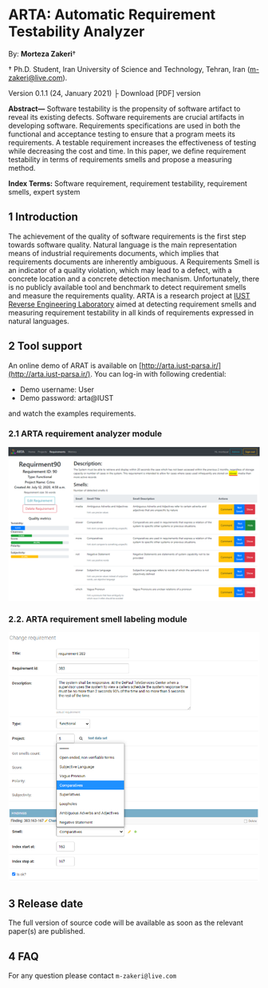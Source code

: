 # ARTA: Automatic Requirement Testability Analyzer

By: **Morteza Zakeri**†

† Ph.D. Student, Iran University of Science and Technology, Tehran, Iran (m-zakeri@live.com).

Version 0.1.1 (24, January 2021) ├ Download [PDF] version


**Abstract—** Software testability is the propensity of software artifact to reveal its existing defects. Software requirements are crucial artifacts in developing software. Requirements specifications are used in both the functional and acceptance testing to ensure that a program meets its requirements. A testable requirement increases the effectiveness of testing while decreasing the cost and time. In this paper, we define requirement testability in terms of requirements smells and propose a measuring method. 
  
**Index Terms:** Software requirement, requirement testability, requirement smells, expert system

## 1 Introduction

The achievement of the quality of software requirements is the first step towards software quality. Natural language is the main representation means of industrial requirements documents, which implies that requirements documents are inherently ambiguous. A Requirements Smell is an indicator of a  quality violation, which may lead to a defect, with a concrete location and a concrete detection mechanism.
Unfortunately, there is no publicly available tool and benchmark to detect requirement smells and measure the requirements quality. ARTA is a research project at [IUST Reverse Engineering Laboratory](http://reverse.iust.ac.ir/) aimed at detecting requirement smells and measuring requirement testability in all kinds of requirements expressed in natural languages.


## 2 Tool support

An online demo of ARAT is available on 
[http://arta.iust-parsa.ir/](http://arta.iust-parsa.ir/).
You can log-in with following credential:

 * Demo username: User
 * Demo password: arta@IUST

and watch the examples requirements.  


### 2.1 ARTA requirement analyzer module

![ARTA Demo 1](./figs/ARTA_screenshot1.png)


### 2.2. ARTA requirement smell labeling module

![ARTA Demo 2](./figs/ARTA_screenshot2.png)


## 3 Release date

The full version of source code will be available as soon as the relevant paper(s) are published.


## 4 FAQ
For any question please contact `m-zakeri@live.com`

